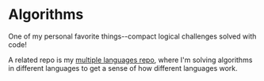 # Algorithms

One of my personal favorite things--compact logical challenges solved with code!

A related repo is my [multiple languages repo](https://github.com/mindplace/multiple_languages), where I'm solving
algorithms in different languages to get a sense of how different languages work.
